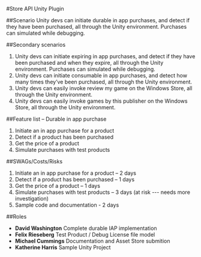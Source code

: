 #Store API Unity Plugin##ScenarioUnity devs can initiate durable in app purchases, and detect if they have been purchased, all through the Unity environment. Purchases can simulated while debugging.##Secondary scenarios1. Unity devs can initiate expiring in app purchases, and detect if they have been purchased and when they expire, all through the Unity environment. Purchases can simulated while debugging.2. Unity devs can initiate consumable in app purchases, and detect how many times they’ve been purchased, all through the Unity environment.3. Unity devs can easily invoke review my game on the Windows Store, all through the Unity environment. 4. Unity devs can easily invoke games by this publisher on the Windows Store, all through the Unity environment. ##Feature list – Durable in app purchase1. Initiate an in app purchase for a product2. Detect if a product has been purchased3. Get the price of a product4. Simulate purchases with test products##SWAGs/Costs/Risks1. Initiate an in app purchase for a product – 2 days2. Detect if a product has been purchased – 1 days3. Get the price of a product – 1 days4. Simulate purchases with test products – 3 days (at risk --- needs more investigation)5. Sample code and documentation - 2 days##Roles+ **David Washington** Complete durable IAP implementation+ **Felix Rieseberg** Test Product / Debug License file model+ **Michael Cummings** Documentation and Asset Store submition+ **Katherine Harris** Sample Unity Project